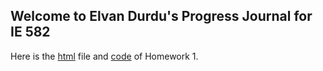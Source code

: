 ## Welcome to Elvan Durdu's Progress Journal for IE 582

Here is the [html](https://bu-ie-582.github.io/fall-23-elvandurdu-1/HW1.html) file and [code](https://bu-ie-582.github.io/fall-23-elvandurdu-1/582hw1.R) of Homework 1.
